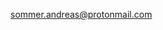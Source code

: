 sommer.andreas@protonmail.com

<!---
andreasxsommer/andreasxsommer is a ✨ special ✨ repository because its `README.md` (this file) appears on your GitHub profile.
You can click the Preview link to take a look at your changes.
--->
